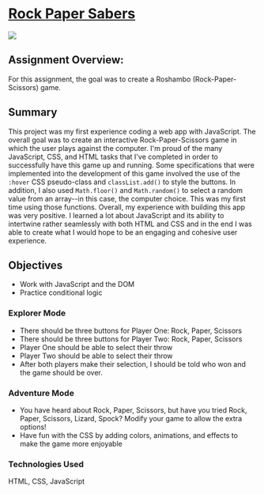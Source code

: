 # [Rock Paper Sabers](https://roshambo-js-stevensmacbook.netlify.app)

<img src="public/assets/RoShamBo.gif">

## Assignment Overview:

For this assignment, the goal was to create a Roshambo (Rock-Paper-Scissors) game.

## Summary

This project was my first experience coding a web app with JavaScript. The overall goal was to create an interactive Rock-Paper-Scissors game in which the user plays against the computer. I'm proud of the many JavaScript, CSS, and HTML tasks that I've completed in order to successfully have this game up and running. Some specifications that were implemented into the development of this game involved the use of the `:hover` CSS pseudo-class and `classList.add()` to style the buttons. In addition, I also used `Math.floor()` and `Math.random()` to select a random value from an array--in this case, the computer choice. This was my first time using those functions. Overall, my experience with building this app was very positive. I learned a lot about JavaScript and its ability to intertwine rather seamlessly with both HTML and CSS and in the end I was able to create what I would hope to be an engaging and cohesive user experience.

## Objectives

- Work with JavaScript and the DOM
- Practice conditional logic

### Explorer Mode

- There should be three buttons for Player One: Rock, Paper, Scissors
- There should be three buttons for Player Two: Rock, Paper, Scissors
- Player One should be able to select their throw
- Player Two should be able to select their throw
- After both players make their selection, I should be told who won and the game should be over.

### Adventure Mode

- You have heard about Rock, Paper, Scissors, but have you tried Rock, Paper, Scissors, Lizard, Spock? Modify your game to allow the extra options!
- Have fun with the CSS by adding colors, animations, and effects to make the game more enjoyable

### Technologies Used

HTML, CSS, JavaScript
